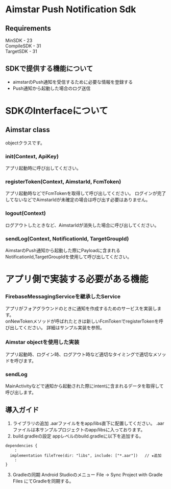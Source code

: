 # Aimstar Push Notification Sdk
## Requirements
MinSDK - 23  
CompileSDK - 31  
TargetSDK - 31

## SDKで提供する機能について
- aimstarのPush通知を受信するために必要な情報を登録する
- Push通知から起動した場合のログ送信

# SDKのInterfaceについて
## Aimstar class
objectクラスです。
### init(Context, ApiKey)
アプリ起動時に呼び出してください。
### registerToken(Context, AimstarId, FcmToken)
アプリ起動時などでFcmTokenを取得して呼び出してください。
ログインが完了してないなどでAimstarIdが未確定の場合は呼び出す必要はありません。

### logout(Context)
ログアウトしたときなど、AimstarIdが消失した場合に呼び出してください。
### sendLog(Context, NotificationId, TargetGroupId)
AimstarのPush通知から起動した際にPayloadに含まれるNotificationId,TargetGroupIdを使用して呼び出してください。

# アプリ側で実装する必要がある機能
### FirebaseMessagingServiceを継承したService
アプリがフォアグラウンドのときに通知を作成するためのサービスを実装します。  
onNewTokenメソッドが呼ばれたときは新しいFcmTokenでregisterTokenを呼び出してください。
詳細はサンプル実装を参照。
### Aimstar objectを使用した実装
アプリ起動時、ログイン時、ログアウト時など適切なタイミングで適切なメソッドを呼びます。
### sendLog
MainActivityなどで通知から起動された際にintentに含まれるデータを取得して呼び出します。

## 導入ガイド
1. ライブラリの追加
   .aarファイルををapp/libs直下に配置してください。
   .aarファイルは本サンプルプロジェクトのapp/libsに入っております。
   ​
2. build.gradleの設定
   appレベルのbuild.gradleに以下を追加する。
```
dependencies {
    :
  implementation fileTree(dir: "libs", include: ["*.aar"])   // ★追加
    :
}
```
3. Gradleの同期
   Android Studioのメニュー File -> Sync Project with Gradle Files にてGradleを同期する。